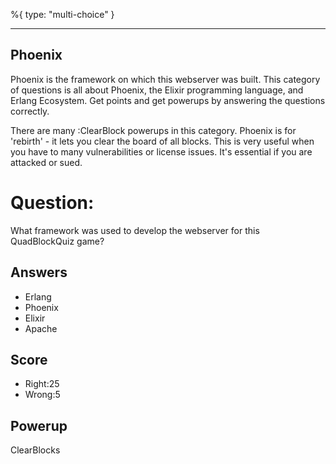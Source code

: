 %{
 type: "multi-choice"
}

---
## Phoenix
Phoenix is the framework on which this
webserver was built.
This category of questions is all
about Phoenix, the Elixir programming
language, and Erlang Ecosystem.
Get points and get powerups
by answering the questions correctly.

There are many :ClearBlock powerups
in this category.
Phoenix is for 'rebirth' - it
lets you clear the board of all blocks.
This is very useful when you have to
many vulnerabilities or license issues.
It's essential if you are attacked
or sued.

# Question:
What framework was used to develop the webserver for this QuadBlockQuiz game?

## Answers
- Erlang
- Phoenix
- Elixir
- Apache

## Score
- Right:25
- Wrong:5

## Powerup
ClearBlocks
